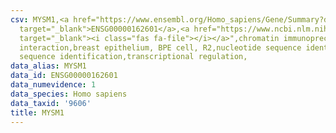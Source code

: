 ```yaml
---
csv: MYSM1,<a href="https://www.ensembl.org/Homo_sapiens/Gene/Summary?db=core;g=ENSG00000162601"
  target="_blank">ENSG00000162601</a>,<a href="https://www.ncbi.nlm.nih.gov/pubmed/22863008"
  target="_blank"><i class="fas fa-file"></i></a>",chromatin immunoprecipitation assay,direct
  interaction,breast epithelium, BPE cell, R2,nucleotide sequence identification,nucleotide
  sequence identification,transcriptional regulation,
data_alias: MYSM1
data_id: ENSG00000162601
data_numevidence: 1
data_species: Homo sapiens
data_taxid: '9606'
title: MYSM1
---
```

